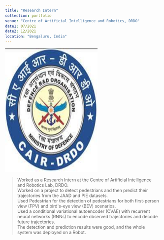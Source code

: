 ```yaml
---
title: "Research Intern"
collection: portfolio
venue: "Centre of Artificial Intelligence and Robotics, DRDO"
date1: 07/2021
date2: 12/2021
location: "Bengaluru, India"
---
```


<img src='/images/CAIR.jpg' width=300 height=400><br/>
>Worked as a Research Intern at the Centre of Artificial Intelligence and Robotics Lab, DRDO.    
>Worked on a project to detect pedestrians and then predict their trajectories from the JAAD and PIE datasets.    
>Used Pedestrian for the detection of pedestrians for both first-person view (FPV) and bird's-eye view (BEV) scenarios.    
>Used a conditional variational autoencoder (CVAE) with recurrent neural networks (RNNs) to encode observed trajectories and decode future trajectories.  
>The detection and prediction results were good, and the whole system was deployed on a Robot.    
